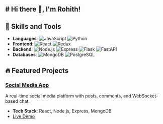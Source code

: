 ## # Hi there 👋, I'm Rohith!

## 🚀 Skills and Tools
- **Languages**: ![JavaScript](https://img.shields.io/badge/-JavaScript-F7DF1E?logo=javascript&logoColor=black) ![Python](https://img.shields.io/badge/-Python-3776AB?logo=python&logoColor=white)
-  **Frontend**: ![React](https://img.shields.io/badge/-React-61DAFB?logo=react&logoColor=black) ![Redux](https://img.shields.io/badge/-Redux-764ABC?logo=redux&logoColor=white)
-  **Backend**: ![Node.js](https://img.shields.io/badge/-Node.js-339933?logo=node.js&logoColor=white) ![Express](https://img.shields.io/badge/-Express.js-000?logo=express&logoColor=white) ![Flask](https://img.shields.io/badge/-Flask-000000?logo=flask&logoColor=white) ![FastAPI](https://img.shields.io/badge/-FastAPI-009688?logo=fastapi&logoColor=white)
-  **Databases**: ![MongoDB](https://img.shields.io/badge/-MongoDB-47A248?logo=mongodb&logoColor=white) ![PostgreSQL](https://img.shields.io/badge/-PostgreSQL-4169E1?logo=postgresql&logoColor=white)


## 🔥 Featured Projects
### [Social Media App](https://github.com/Roh1512/clubhouse)
A real-time social media platform with posts, comments, and WebSocket-based chat.

- **Tech Stack**: React, Node.js, Express, MongoDB
- [Live Demo](https://socialmedia.example.com)

<!--
**Roh1512/Roh1512** is a ✨ _special_ ✨ repository because its `README.md` (this file) appears on your GitHub profile.

Here are some ideas to get you started:

- 🔭 I’m currently working on ...
- 🌱 I’m currently learning ...
- 👯 I’m looking to collaborate on ...
- 🤔 I’m looking for help with ...
- 💬 Ask me about ...
- 📫 How to reach me: ...
- 😄 Pronouns: ...
- ⚡ Fun fact: ...
-->
